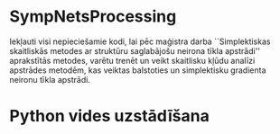 # SympNetsProcessing

Iekļauti visi nepieciešamie kodi, lai pēc maģistra darba ``Simplektiskas skaitliskās metodes ar struktūru saglabājošu neirona tīkla apstrādi'' aprakstītās metodes, varētu trenēt un veikt skaitlisku kļūdu analīzi apstrādes metodēm, kas veiktas balstoties un simplektisku gradienta neironu tīkla apstrādi.

# Python vides uzstādīšana
